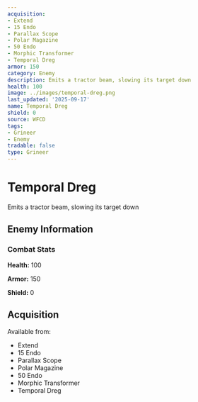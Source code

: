 ```yaml
---
acquisition:
- Extend
- 15 Endo
- Parallax Scope
- Polar Magazine
- 50 Endo
- Morphic Transformer
- Temporal Dreg
armor: 150
category: Enemy
description: Emits a tractor beam, slowing its target down
health: 100
image: ../images/temporal-dreg.png
last_updated: '2025-09-17'
name: Temporal Dreg
shield: 0
source: WFCD
tags:
- Grineer
- Enemy
tradable: false
type: Grineer
---
```


# Temporal Dreg

Emits a tractor beam, slowing its target down

## Enemy Information

### Combat Stats

**Health:** 100

**Armor:** 150

**Shield:** 0

## Acquisition

Available from:
- Extend
- 15 Endo
- Parallax Scope
- Polar Magazine
- 50 Endo
- Morphic Transformer
- Temporal Dreg

